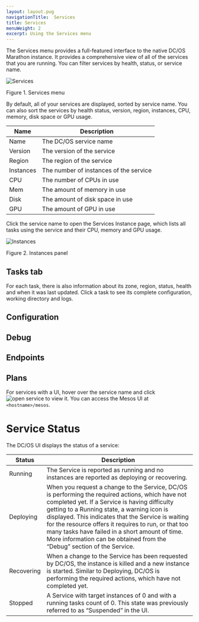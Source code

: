 ```yaml
---
layout: layout.pug
navigationTitle:  Services
title: Services
menuWeight: 2
excerpt: Using the Services menu
---
```


The Services menu provides a full-featured interface to the native DC/OS Marathon instance. It provides a comprehensive view of all of the services that you are running. You can filter services by health, status, or service name.

![Services](/1.13/img/services-ee.png)

Figure 1. Services menu

By default, all of your services are displayed, sorted by service name. You can also sort the services by health status, version, region, instances, CPU, memory, disk space or GPU usage.

| Name | Description |
|----------------|------------------|
| Name | The DC/OS service name |of the service |
| Version | The version of the service |
| Region | The region of the service |
| Instances | The number of instances of the service|
| CPU | The number of CPUs in use |
| Mem | The amount of memory in use |
| Disk | The amount of disk space in use |
| GPU | The amount of GPU in use |


Click the service name to open the Services Instance page, which lists all tasks using the service and their CPU, memory and GPU usage. 

![Instances](/1.13/img/services-instances-panel.png)

<p>Figure 2. Instances panel</p>

## Tasks tab

For each task, there is also information about its zone, region, status, health and when it was last updated. Click a task to see its complete configuration, working directory and logs.

## Configuration

## Debug

## Endpoints

## Plans


For services with a UI, hover over the service name and click ![open service](/1.13/img/open-service.png) to view it. You can access the Mesos UI at `<hostname>/mesos`.

# Service Status

The DC/OS UI displays the status of a service:

| Status | Description |
|----------|----------------|
| Running | The Service is reported as running and no instances are reported as deploying or recovering. |
| Deploying | When you request a change to the Service, DC/OS is performing the required actions, which have not completed yet. If a Service is having difficulty getting to a Running state, a warning icon is displayed. This indicates that the Service is waiting for the resource offers it requires to run, or that too many tasks have failed in a short amount of time. More information can be obtained from the “Debug” section of the Service. |
| Recovering| When a change to the Service has been requested by DC/OS, the instance is killed and a new instance is started. Similar to Deploying, DC/OS is performing the required actions, which have not completed yet. |
| Stopped | A Service with target instances of 0 and with a running tasks count of 0. This state was previously referred to as “Suspended” in the UI. |
